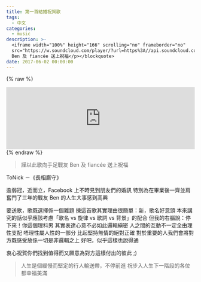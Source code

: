 ```yaml
---
title: 第一首結婚祝賀歌
tags:
  - 中文
categories:
  - music
description: >-
  <iframe width="100%" height="166" scrolling="no" frameborder="no"
  src="https://w.soundcloud.com/player/?url=https%3A//api.soundcloud.com/tracks/325972906&amp;color=d75a4a&amp;auto_play=false&amp;hide_related=false&amp;show_comments=true&amp;show_user=true&amp;show_reposts=false"></iframe><blockquote><p>謹以此歌向手足戰友
  Ben 及 fiancée 送上祝福</p></blockquote>
date: 2017-06-02 00:00:00
---
```



{% raw %}
<iframe width="100%" height="166" scrolling="no" frameborder="no" src="https://w.soundcloud.com/player/?url=https%3A//api.soundcloud.com/tracks/325972906&amp;color=d75a4a&amp;auto_play=false&amp;hide_related=false&amp;show_comments=true&amp;show_user=true&amp;show_reposts=false"></iframe>
{% endraw %}

> 謹以此歌向手足戰友 Ben 及 fiancée 送上祝福

ToNick －《長相廝守》

逾弱冠，近而立，Facebook 上不時見到朋友們的婚訊
特別為在畢業後一齊並肩奮鬥了三年的戰友 Ben 的人生大事感到高興

要送歌，歌既選擇係一個難題
㨂這首歌其實理由很簡單：新，歌名好意頭
本來講究的話似乎應該考慮「歌名 vs 旋律 vs 歌詞 vs 背景」的配合
但我的右腦說：停下來！你這個理科男
其實表達心意不必如此邏輯縝密
人之間的互動不一定全由理性支配
唔理性屬人性的一部分
比起堅持無情的絕對正確
對於重要的人我們會將對方既感受放係一切是非邏輯之上
好吧，似乎這樣也說得通

衷心祝賀你們找到值得而又願意為對方這樣付出的彼此 ;)


> 人生是個緩慢而堅定的行人輸送帶，不停前進
祝步入人生下一階段的各位都幸福美滿
